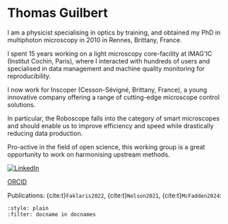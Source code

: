 # Thomas Guilbert
I am a physicist specialising in optics by training, and obtained my PhD in multiphoton microscopy in 2010 in Rennes, Brittany, France.

I spent 15 years working on a light microscopy core-facility at IMAG'IC (Institut Cochin, Paris), where I interacted with hundreds of users and specialised in data management and machine quality monitoring for reproducibility.

I now work for Inscoper (Cesson-Sévigné, Brittany, France), a young innovative company offering a range of cutting-edge microscope control solutions. 

In particular, the Roboscope falls into the category of smart microscopes and should enable us to improve efficiency and speed while drastically reducing data production.

Pro-active in the field of open science, this working group is a great opportunity to work on harmonising upstream methods.

[![LinkedIn](https://badgen.net/badge/icon/linkedin?icon=linkedin&label)](https://www.linkedin.com/in/thomas-guilbert-379aa356/)

[ORCID](https://orcid.org/0000-0001-5069-0730)

Publications: {cite:t}`Faklaris2022`, {cite:t}`Nelson2021`, {cite:t}`McFadden2024`:

```{bibliography}
:style: plain
:filter: docname in docnames
```